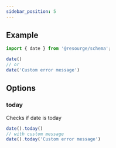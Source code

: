 ```yaml
---
sidebar_position: 5
---
```


## Example

```javascript
import { date } from '@resourge/schema';

date()
// or
date('Custom error message')
```

## Options

### today

Checks if date is today

```javascript
date().today()
// with custom message
date().today('Custom error message')
```